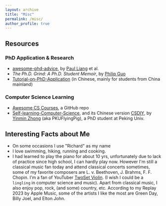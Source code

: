 ```yaml
---
layout: archive
title: "Misc"
permalink: /misc/
author_profile: true
---
```


## Resources

### PhD Application & Research

- [awesome-phd-advice](https://github.com/pliang279/awesome-phd-advice), by [Paul Liang](http://www.cs.cmu.edu/~pliang/) et al.
- *The Ph.D. Grind: A Ph.D. Student Memoir*, by [Philip Guo](https://pg.ucsd.edu)
- [Tutorial-on-PhD-Application](https://github.com/zhanglj37/Tutorial-on-PhD-Application) (in Chinese, mainly for students from China mainland)

### Computer Science Learning

- [Awesome CS Courses](https://github.com/prakhar1989/awesome-courses), a GitHub repo
- [Self-learning-Computer-Science](https://github.com/PKUFlyingPig/Self-learning-Computer-Science), and its Chinese version [CSDIY](https://csdiy.wiki), by [Yinmin Zhong](https://yinminzhong.com) (aka PKUFlyingPig), a PhD student at Peking Univ.

## Interesting Facts about Me
- On some occasions I use "Richard" as my name
- I love swimming, hiking, running and cooking.
- I had learned to play the piano for about 10 yrs, unfortunately due to lack of practice since high school, I can hardly play now. However I'm still a classical music fan today and attend classical concerts sometimes, some of my favorite composers are L. v. Beethoven, J. Brahms, F. F. Chopin. I'm a fan of YouTuber [TwoSet Violin](https://www.youtube.com/channel/UCAzKFALPuF_EPe-AEI0WFFw). (I wish I could be a `lingling` in computer science and music). Apart from classical music, I also enjoy pop, rock, (and some) country, etc. According to my Replay 2023 by Apple Music, some of the artists I like the most are Green Day, Billy Joel, and Elton John.